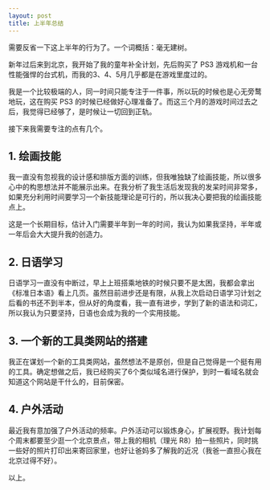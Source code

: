 ```yaml
---
layout: post
title: 上半年总结
---
```


需要反省一下这上半年的行为了。一个词概括：毫无建树。

新年过后来到北京，我开始了我的童年补全计划，先后购买了 PS3 游戏机和一台性能强悍的台式机，而我的3、4、5月几乎都是在游戏里度过的。

我是一个比较极端的人，同一时间只能专注于一件事，所以玩的时候也是心无旁鹜地玩，这在购买 PS3 的时候已经做好心理准备了。而这三个月的游戏时间过去之后，我觉得已经够了，是时候让一切回到正轨。

接下来我需要专注的点有几个。

## 1. 绘画技能

我一直没有忽视我的设计感和排版方面的训练，但我唯独缺了绘画技能，所以很多心中的构思想法并不能展示出来。在我分析了我生活后发现我的发呆时间非常多，如果充分利用时间要学习一个新技能理论是可行的，所以我决心要把我的绘画技能点上。

这是一个长期目标，估计入门需要半年到一年的时间，我认为如果我坚持，半年或一年后会大大提升我的创造力。

## 2. 日语学习

日语学习一直没有中断过，早上上班搭乘地铁的时候只要不是太困，我都会拿出《标准日本语》看上几页。虽然目前进步还是有限，从我上次启动日语学习计划之后看的书还不到半本，但从好的角度看，我一直有进步，学到了新的语法和词汇，所以我认为只要坚持，日语也会成为我的一个实用技能。

## 3. 一个新的工具类网站的搭建

我正在谋划一个新的工具类网站，虽然想法不是原创，但是自己觉得是一个挺有用的工具。确定想做之后，我已经购买了6个类似域名进行保护，到时一看域名就会知道这个网站是干什么的，目前保密。

## 4. 户外活动

最近我有意加强了户外活动的频率。户外活动可以锻炼身心，扩展视野。我计划每个周末都要至少逛一个北京景点，带上我的相机（理光 R8）拍一些照片，同时挑一些好的照片打印出来寄回家里，也好让爸妈多了解我的近况（我爸一直担心我在北京过得不好）。

以上。
